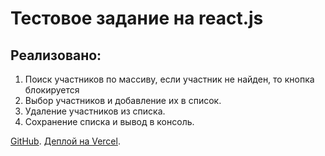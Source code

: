 # Тестовое задание на react.js

## Реализовано:

1. Поиск участников по массиву, если участник не найден, то кнопка блокируется
2. Выбор участников и добавление их в список.
3. Удаление участников из списка.
4. Сохранение списка и вывод в консоль.

[GitHub](https://github.com/den10004/Goodsurfing.git).
[Деплой на Vercel](https://goodsurfing-git-main-denis-sergeev-85.vercel.app/).
